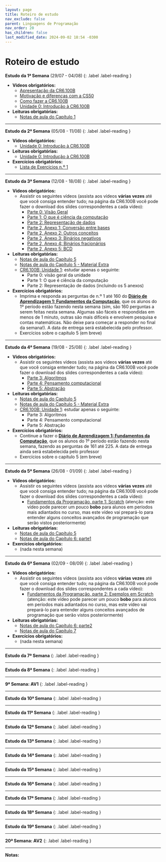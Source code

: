 ```yaml
---
layout: page
title: Roteiro de estudo
nav_exclude: false
parent: Linguagens de Programação
nav_order: 20
has_children: false
last_modified_date: 2024-09-02 18:54 -0300
---
```


# Roteiro de estudo

**Estudo da 1ª Semana**<a id="re1sem"></a> (29/07 - 04/08)
{: .label .label-reading }
- **Vídeos obrigatórios:**
  - [Apresentação da CR6.100B](https://www.youtube.com/watch?v=eyph1kcLnVw)
  - [Motivação e diferenças com a CS50](https://www.youtube.com/watch?v=d7uDtdECwGg)
  - [Como fazer a CR6.100B](https://www.youtube.com/watch?v=an7aEc5du0o)
  - [Unidade 0: Introdução à CR6.100B](https://www.youtube.com/watch?v=-aY8U8s5Kv4)
- **Leituras obrigatórias:**
  - [Notas de aula do Capítulo 1](/assets/disciplinas/lingprog/20242/capitulo01.pdf)

---

**Estudo da 2ª Semana**<a id="re2sem"></a> (05/08 - 11/08)
{: .label .label-reading }
- **Vídeos obrigatórios:**
  - [Unidade 0: Introdução à CR6.100B](https://www.youtube.com/watch?v=-aY8U8s5Kv4)
- **Leituras obrigatórias:**
  - [Unidade 0: Introdução à CR6.100B](https://www.computacaoraiz.com.br/cr6100b/unidades/0/)
- **Exercícios obrigatórios:**
  - [Lista de Exercícios n.º 1](/assets/disciplinas/lingprog/20242/exercicio01.pdf)

---

**Estudo da 3ª Semana**<a id="re3sem"></a> (12/08 - 18/08)
{: .label .label-reading }
- **Vídeos obrigatórios:**
  - Assistir os seguintes vídeos (assista aos vídeos **várias vezes** até que
    você consiga entender tudo; na página da CR6.100B você pode fazer o download
    dos slides correspondentes a cada vídeo):
    - [Parte 0: Visão Geral](https://www.youtube.com/watch?v=XbuHXSoKZOM)
    - [Parte 1: O que é ciência da
      computação](https://www.youtube.com/watch?v=qzxw-Tm8UgI)
    - [Parte 2: Representação de dados](https://www.youtube.com/watch?v=8T_hJhYg4R0)
    - [Parte 2, Anexo 1: Conversão entre bases](https://www.youtube.com/watch?v=7u4lJQE2xOk)
    - [Parte 2, Anexo 2: Outros conceitos](https://www.youtube.com/watch?v=MxdbxybOlmE)
    - [Parte 2, Anexo 3: Binários negativos](https://www.youtube.com/watch?v=gLBV2iU_EbM)
    - [Parte 2, Anexo 4: Binários fracionários](https://www.youtube.com/watch?v=QdOMYMvn2h8)
    - [Parte 2, Anexo 5: BCD](https://www.youtube.com/watch?v=8Tl0I2Ihc0w)
- **Leituras obrigatórias:**
  - [Notas de aula do Capítulo 5](/assets/disciplinas/lingprog/20242/capitulo05.pdf)
  - [Notas de aula do Capítulo 5 - Material Extra](/assets/disciplinas/lingprog/20242/capitulo05_extra.pdf)
  - [CR6.100B: Unidade 1](http://cmprz.me/cr6100bu1): estudar apenas o seguinte:
    - Parte 0: visão geral da unidade
    - Parte 1: O que é ciência da computação
    - Parte 2: Representação de dados (incluindo os 5 anexos)
- **Exercícios obrigatórios:**
  - Imprima e responda as perguntas de n.º 1 até 160 do **[Diário de
    Aprendizagem 1: Fundamentos da
    Computação](/assets/disciplinas/fundcomp/2024_2/diario_1.pdf)**, que os
    alunos do 1º período estão fazendo nesta semana (sim, são
    160 perguntas a serem feitas nesta semana. Algumas são fáceis e respondidas
    em menos de 1 minuto, outras são mais difíceis e envolvem pesquisa e contas
    matemáticas. Não deixe para começar a responder no final da
    semana!). A data de entrega será estabelecida pelo professor.
  - Exercícios sobre o capítulo 5 (em breve)

---

**Estudo da 4ª Semana**<a id="re4sem"></a> (19/08 - 25/08)
{: .label .label-reading }
- **Vídeos obrigatórios:**
  - Assistir os seguintes vídeos (assista aos vídeos **várias vezes** até que
    você consiga entender tudo; na página da CR6.100B você pode fazer o download
    dos slides correspondentes a cada vídeo):
    - [Parte 3: Algoritmos](https://www.youtube.com/watch?v=NIy_YxAS570)
    - [Parte 4: Pensamento computacional](https://www.youtube.com/watch?v=w4XK1nY-pMc)
    - [Parte 5: Abstração](https://www.youtube.com/watch?v=pPNKC6ii8cE)
- **Leituras obrigatórias:**
  - [Notas de aula do Capítulo 5](/assets/disciplinas/lingprog/20242/capitulo05.pdf)
  - [Notas de aula do Capítulo 5 - Material Extra](/assets/disciplinas/lingprog/20242/capitulo05_extra.pdf)
  - [CR6.100B: Unidade 1](http://cmprz.me/cr6100bu1): estudar apenas o seguinte:
    - Parte 3: Algoritmos
    - Parte 4: Pensamento computacional
    - Parte 5: Abstração
- **Exercícios obrigatórios:**
  - Continue a fazer o **[Diário de Aprendizagem 1: Fundamentos da
    Computação](/assets/disciplinas/fundcomp/2024_2/diario_1.pdf)**, que os
    alunos do 1º período estão fazendo nesta semana, fazendo as perguntas
    de 161 até 225. A data de entrega ainda será estabelecida pelo professor
  - Exercícios sobre o capítulo 5 (em breve)

---

**Estudo da 5ª Semana**<a id="re5sem"></a> (26/08 - 01/09)
{: .label .label-reading }
- **Vídeos obrigatórios:**
  - Assistir os seguintes vídeos (assista aos vídeos **várias vezes** até que
    você consiga entender tudo; na página da CR6.100B você pode fazer o download
    dos slides correspondentes a cada vídeo):
    - [Fundamentos da Programação, parte 1:
      Scratch](https://www.youtube.com/watch?v=jaxotbKfnWA) (atenção: este vídeo
      pode parecer um pouco **bobo** para alunos em períodos mais adiantados no
      curso, mas este vídeo vai prepará-lo para entender alguns conceitos
      avançados de programação que serão vistos posteriormente) 
- **Leituras obrigatórias:**
  - [Notas de aula do Capítulo 5](/assets/disciplinas/lingprog/20242/capitulo05.pdf)
  - [Notas de aula do Capítulo 6:
    parte1](/assets/disciplinas/lingprog/20242/capitulo06a.pdf)
- **Exercícios obrigatórios:**
  - (nada nesta semana)

---

**Estudo da 6ª Semana**<a id="re6sem"></a> (02/09 - 08/09)
{: .label .label-reading }
- **Vídeos obrigatórios:**
  - Assistir os seguintes vídeos (assista aos vídeos **várias vezes** até que
    você consiga entender tudo; na página da CR6.100B você pode fazer o download
    dos slides correspondentes a cada vídeo):
    - [Fundamentos da Programação, parte 2: Exemplos em
      Scratch](https://www.computacaoraiz.com.br/cr6100b/unidades/2/#parte-2-exemplos-em-scratch)
      (atenção: este vídeo pode parecer um pouco **bobo** para alunos em
      períodos mais adiantados no curso, mas este vídeo vai prepará-lo para
      entender alguns conceitos avançados de programação que serão vistos
      posteriormente)
- **Leituras obrigatórias:**
  - [Notas de aula do Capítulo 6:
    parte2](/assets/disciplinas/lingprog/20242/capitulo06b.pdf)
  - [Notas de aula do Capítulo 7](/assets/disciplinas/lingprog/20242/capitulo07.pdf)
- **Exercícios obrigatórios:**
  - (nada nesta semana)

---

**Estudo da 7ª Semana**<a id="re7sem"></a>
{: .label .label-reading }

---

**Estudo da 8ª Semana**<a id="re8sem"></a>
{: .label .label-reading }

---

**9ª Semana: AV1**<a id="re9sem"></a>
{: .label .label-reading }

---

**Estudo da 10ª Semana**<a id="re10sem"></a>
{: .label .label-reading }

---

**Estudo da 11ª Semana**<a id="re11sem"></a>
{: .label .label-reading }

---

**Estudo da 12ª Semana**<a id="re12sem"></a>
{: .label .label-reading }

---

**Estudo da 13ª Semana**<a id="re13sem"></a>
{: .label .label-reading }

---

**Estudo da 14ª Semana**<a id="re14sem"></a>
{: .label .label-reading }

---

**Estudo da 15ª Semana**<a id="re15sem"></a>
{: .label .label-reading }

---

**Estudo da 16ª Semana**<a id="re16sem"></a>
{: .label .label-reading }

---

**Estudo da 17ª Semana**<a id="re17sem"></a>
{: .label .label-reading }

---

**Estudo da 18ª Semana**<a id="re18sem"></a>
{: .label .label-reading }

---

**Estudo da 19ª Semana**<a id="re19sem"></a>
{: .label .label-reading }

---

**20ª Semana: AV2**<a id="re20sem"></a>
{: .label .label-reading }

---
**Notas:**
